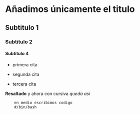 # Añadimos únicamente el titulo

## Subtitulo 1

### Subtitulo 2 

#### Subtitulo 4

- primera cita
- segunda cita 


- tercera cita 

**Resaltado** y ahora con cursiva *queda asi*



```shell 
    en medio escribimos codigo
    #/bin/bash 
```
